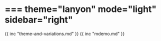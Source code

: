 ===
theme="lanyon"
mode="light"
sidebar="right"
===
{{ inc "theme-and-variations.md" }}
{{ inc "mdemo.md" }}
